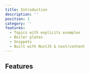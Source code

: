 ```yaml
---
title: Introduction
description: ''
position: 1
category: ''
features:
  - Topics with explicits examples
  - Boiler plates
  - Snippets
  - Built with NuxtJS & nuxt/content
---
```


## Features

<list :items="features"></list>
<br />
<icon name="signature" :size="160"  ratio />
